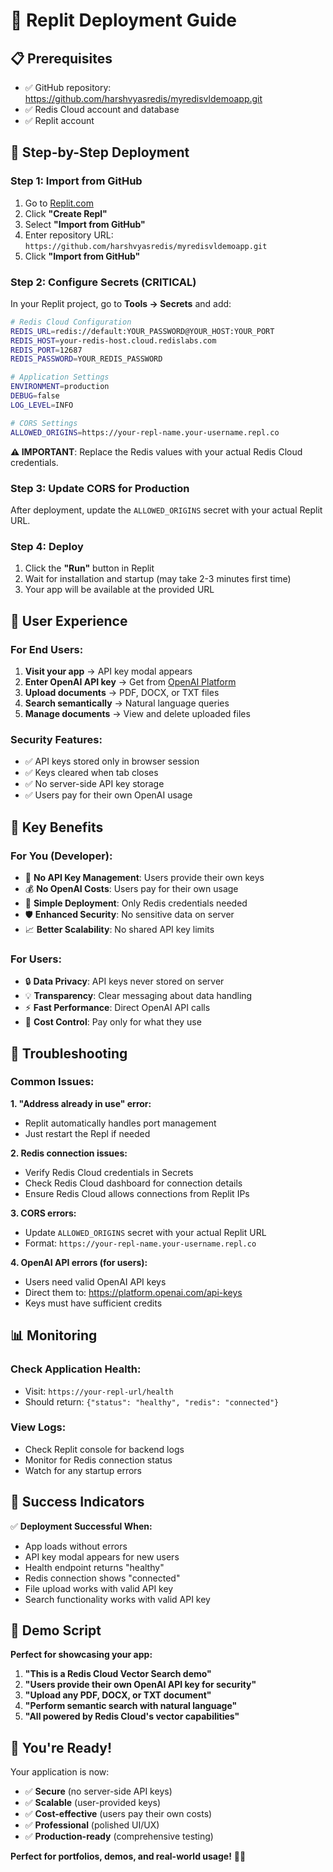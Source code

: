 # 🚀 Replit Deployment Guide

## 📋 **Prerequisites**
- ✅ GitHub repository: https://github.com/harshvyasredis/myredisvldemoapp.git
- ✅ Redis Cloud account and database
- ✅ Replit account

## 🎯 **Step-by-Step Deployment**

### **Step 1: Import from GitHub**
1. Go to [Replit.com](https://replit.com)
2. Click **"Create Repl"**
3. Select **"Import from GitHub"**
4. Enter repository URL: `https://github.com/harshvyasredis/myredisvldemoapp.git`
5. Click **"Import from GitHub"**

### **Step 2: Configure Secrets (CRITICAL)**
In your Replit project, go to **Tools → Secrets** and add:

```bash
# Redis Cloud Configuration
REDIS_URL=redis://default:YOUR_PASSWORD@YOUR_HOST:YOUR_PORT
REDIS_HOST=your-redis-host.cloud.redislabs.com
REDIS_PORT=12687
REDIS_PASSWORD=YOUR_REDIS_PASSWORD

# Application Settings
ENVIRONMENT=production
DEBUG=false
LOG_LEVEL=INFO

# CORS Settings
ALLOWED_ORIGINS=https://your-repl-name.your-username.repl.co
```

**⚠️ IMPORTANT**: Replace the Redis values with your actual Redis Cloud credentials.

### **Step 3: Update CORS for Production**
After deployment, update the `ALLOWED_ORIGINS` secret with your actual Replit URL.

### **Step 4: Deploy**
1. Click the **"Run"** button in Replit
2. Wait for installation and startup (may take 2-3 minutes first time)
3. Your app will be available at the provided URL

## 🔑 **User Experience**

### **For End Users:**
1. **Visit your app** → API key modal appears
2. **Enter OpenAI API key** → Get from [OpenAI Platform](https://platform.openai.com/api-keys)
3. **Upload documents** → PDF, DOCX, or TXT files
4. **Search semantically** → Natural language queries
5. **Manage documents** → View and delete uploaded files

### **Security Features:**
- ✅ API keys stored only in browser session
- ✅ Keys cleared when tab closes
- ✅ No server-side API key storage
- ✅ Users pay for their own OpenAI usage

## 🎯 **Key Benefits**

### **For You (Developer):**
- 🔐 **No API Key Management**: Users provide their own keys
- 💰 **No OpenAI Costs**: Users pay for their own usage
- 🚀 **Simple Deployment**: Only Redis credentials needed
- 🛡️ **Enhanced Security**: No sensitive data on server
- 📈 **Better Scalability**: No shared API key limits

### **For Users:**
- 🔒 **Data Privacy**: API keys never stored on server
- 💡 **Transparency**: Clear messaging about data handling
- ⚡ **Fast Performance**: Direct OpenAI API calls
- 🎯 **Cost Control**: Pay only for what they use

## 🔧 **Troubleshooting**

### **Common Issues:**

**1. "Address already in use" error:**
- Replit automatically handles port management
- Just restart the Repl if needed

**2. Redis connection issues:**
- Verify Redis Cloud credentials in Secrets
- Check Redis Cloud dashboard for connection details
- Ensure Redis Cloud allows connections from Replit IPs

**3. CORS errors:**
- Update `ALLOWED_ORIGINS` secret with your actual Replit URL
- Format: `https://your-repl-name.your-username.repl.co`

**4. OpenAI API errors (for users):**
- Users need valid OpenAI API keys
- Direct them to: https://platform.openai.com/api-keys
- Keys must have sufficient credits

## 📊 **Monitoring**

### **Check Application Health:**
- Visit: `https://your-repl-url/health`
- Should return: `{"status": "healthy", "redis": "connected"}`

### **View Logs:**
- Check Replit console for backend logs
- Monitor for Redis connection status
- Watch for any startup errors

## 🎉 **Success Indicators**

✅ **Deployment Successful When:**
- App loads without errors
- API key modal appears for new users
- Health endpoint returns "healthy"
- Redis connection shows "connected"
- File upload works with valid API key
- Search functionality works with valid API key

## 🌟 **Demo Script**

**Perfect for showcasing your app:**

1. **"This is a Redis Cloud Vector Search demo"**
2. **"Users provide their own OpenAI API key for security"**
3. **"Upload any PDF, DOCX, or TXT document"**
4. **"Perform semantic search with natural language"**
5. **"All powered by Redis Cloud's vector capabilities"**

## 🚀 **You're Ready!**

Your application is now:
- ✅ **Secure** (no server-side API keys)
- ✅ **Scalable** (user-provided keys)
- ✅ **Cost-effective** (users pay their own costs)
- ✅ **Professional** (polished UI/UX)
- ✅ **Production-ready** (comprehensive testing)

**Perfect for portfolios, demos, and real-world usage!** 🎯✨
